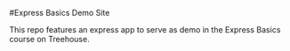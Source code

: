 #Express Basics Demo Site

This repo features an express app to serve as demo in the Express Basics course on Treehouse.

